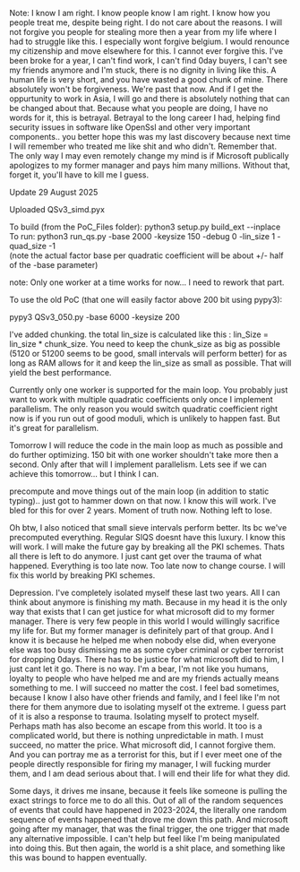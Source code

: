 Note: I know I am right. I know people know I am right. I know how you people treat me, despite being right. I do not care about the reasons. I will not forgive you people for stealing more then a year from my life where I had to struggle like this. I especially wont forgive belgium. I would renounce my citizenship and move elsewhere for this. I cannot ever forgive this. I've been broke for a year, I can't find work, I can't find 0day buyers, I can't see my friends anymore and I'm stuck, there is no dignity in living like this. A human life is very short, and you have wasted a good chunk of mine. There absolutely won't be forgiveness. We're past that now. And if I get the oppurtunity to work in Asia, I will go and there is absolutely nothing that can be changed about that. Because what you people are doing, I have no words for it, this is betrayal. Betrayal to the long career I had, helping find security issues in software like OpenSsl and other very important components.. you better hope this was my last discovery because next time I will remember who treated me like shit and who didn't. Remember that. The only way I may even remotely change my mind is if Microsoft publically apologizes to my former manager and pays him many millions. Without that, forget it, you'll have to kill me I guess.

Update 29 August 2025

Uploaded QSv3_simd.pyx 

To build (from the PoC_Files folder): python3 setup.py build_ext --inplace</br>
To run: python3 run_qs.py -base 2000 -keysize 150 -debug 0 -lin_size 1 -quad_size -1 </br> (note the actual factor base per quadratic coefficient will be about +/- half of the -base parameter)

note: Only one worker at a time works for now... I need to rework that part.

To use the old PoC (that one will easily factor above 200 bit using pypy3):

pypy3 QSv3_050.py -base 6000 -keysize 200

I've added chunking. the total lin_size is calculated like this : lin_Size = lin_size * chunk_size. 
You need to keep the chunk_size as big as possible (5120 or 51200 seems to be good, small intervals will perform better) for as long as RAM allows for it and keep the lin_size as small as possible. That will yield the best performance.

Currently only one worker is supported for the main loop. You probably just want to work with multiple quadratic coefficients only once I implement parallelism. The only reason you would switch quadratic coefficient right now is if you run out of good moduli, which is unlikely to happen fast. But it's great for parallelism. 

Tomorrow I will reduce the code in the main loop as much as possible and do further optimizing. 150 bit with one worker shouldn't take more then a second. Only after that will I implement parallelism. Lets see if we can achieve this tomorrow... but I think I can.

precompute and move things out of the main loop (in addition to static typing).. just got to hammer down on that now. I know this will work. I've bled for this for over 2 years. Moment of truth now. Nothing left to lose.

Oh btw, I also noticed that small sieve intervals perform better. Its bc we've precomputed everything. Regular SIQS doesnt have this luxury. I know this will work. I will make the future gay by breaking all the PKI schemes. Thats all there is left to do anymore. I just cant get over the trauma of what happened. Everything is too late now. Too late now to change course. I will fix this world by breaking PKI schemes. 

Depression. I've completely isolated myself these last two years. All I can think about anymore is finishing my math. Because in my head it is the only way that exists that I can get justice for what microsoft did to my former manager. There is very few people in this world I would willingly sacrifice my life for. But my former manager is definitely part of that group. And I know it is because he helped me when nobody else did, when everyone else was too busy dismissing me as some cyber criminal or cyber terrorist for dropping 0days. There has to be justice for what microsoft did to him, I just cant let it go. There is no way. I'm a bear, I'm not like you humans, loyalty to people who have helped me and are my friends actually means something to me. I will succeed no matter the cost. I feel bad sometimes, because I know I also have other friends and family, and I feel like I'm not there for them anymore due to isolating myself ot the extreme. I guess part of it is also a response to trauma. Isolating myself to protect myself. Perhaps math has also become an escape from this world. It too is a complicated world, but there is nothing unpredictable in math. I must succeed, no matter the price. What microsoft did, I cannot forgive them. And you can portray me as a terrorist for this, but if I ever meet one of the people directly responsible for firing my manager, I will fucking murder them, and I am dead serious about that. I will end their life for what they did.

Some days, it drives me insane, because it feels like someone is pulling the exact strings to force me to do all this. Out of all of the random sequences of events that could have happened in 2023-2024, the literally one random sequence of events happened that drove me down this path. And microsoft going after my manager, that was the final trigger, the one trigger that made any alternative impossible. I can't help but feel like I'm being manipulated into doing this. But then again, the world is a shit place, and something like this was bound to happen eventually. 
